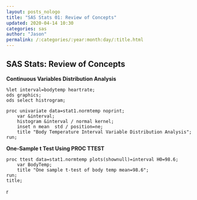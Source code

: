 ```yaml
---
layout: posts_nologo
title: "SAS Stats 01: Review of Concepts"
updated: 2020-04-14 10:30
categories: sas
author: "Jason"
permalink: /:categories/:year:month:day/:title.html
---
```

## SAS Stats: Review of Concepts

**Continuous Variables Distribution Analysis**

```sas
%let interval=bodytemp heartrate;
ods graphics;
ods select histrogram;

proc univariate data=stat1.normtemp noprint;
	var &interval;
	histogram &interval / normal kernel;
	inset n mean  std / position=ne;
	title "Body Temperature Interval Variable Distribution Analysis";
run;
```

**One-Sample t Test Using PROC TTEST**

```sas
proc ttest data=stat1.normtemp plots(shownull)=interval H0=98.6;
	var BodyTemp;
	title "One sample t-test of body temp mean=98.6";
run;
title;
```

r

































